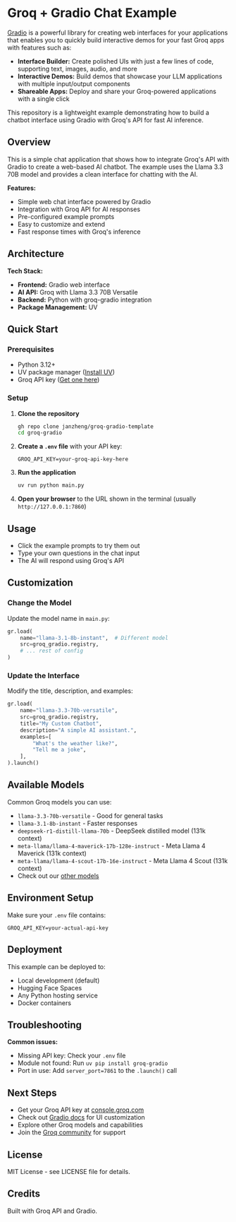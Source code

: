 # Groq + Gradio Chat Example

[Gradio](https://gradio.app) is a powerful library for creating web interfaces for your applications that enables you to quickly build interactive demos for your fast Groq apps with features such as:

- **Interface Builder:** Create polished UIs with just a few lines of code, supporting text, images, audio, and more
- **Interactive Demos:** Build demos that showcase your LLM applications with multiple input/output components
- **Shareable Apps:** Deploy and share your Groq-powered applications with a single click

This repository is a lightweight example demonstrating how to build a chatbot interface using Gradio with Groq's API for fast AI inference.

## Overview

This is a simple chat application that shows how to integrate Groq's API with Gradio to create a web-based AI chatbot. The example uses the Llama 3.3 70B model and provides a clean interface for chatting with the AI.

**Features:**
- Simple web chat interface powered by Gradio
- Integration with Groq API for AI responses
- Pre-configured example prompts
- Easy to customize and extend
- Fast response times with Groq's inference

## Architecture

**Tech Stack:**
- **Frontend:** Gradio web interface
- **AI API:** Groq with Llama 3.3 70B Versatile
- **Backend:** Python with groq-gradio integration
- **Package Management:** UV

## Quick Start

### Prerequisites
- Python 3.12+
- UV package manager ([Install UV](https://docs.astral.sh/uv/getting-started/installation/))
- Groq API key ([Get one here](https://console.groq.com/keys))

### Setup

1. **Clone the repository**
   ```bash
   gh repo clone janzheng/groq-gradio-template
   cd groq-gradio
   ```

2. **Create a `.env` file** with your API key:
   ```env
   GROQ_API_KEY=your-groq-api-key-here
   ```

3. **Run the application**
   ```bash
   uv run python main.py
   ```

4. **Open your browser** to the URL shown in the terminal (usually `http://127.0.0.1:7860`)

## Usage

- Click the example prompts to try them out
- Type your own questions in the chat input
- The AI will respond using Groq's API

## Customization

### Change the Model
Update the model name in `main.py`:
```python
gr.load(
    name="llama-3.1-8b-instant",  # Different model
    src=groq_gradio.registry,
    # ... rest of config
)
```

### Update the Interface
Modify the title, description, and examples:
```python
gr.load(
    name="llama-3.3-70b-versatile",
    src=groq_gradio.registry,
    title="My Custom Chatbot",
    description="A simple AI assistant.",
    examples=[
        "What's the weather like?",
        "Tell me a joke",
    ],
).launch()
```

## Available Models

Common Groq models you can use:
- `llama-3.3-70b-versatile` - Good for general tasks
- `llama-3.1-8b-instant` - Faster responses
- `deepseek-r1-distill-llama-70b` - DeepSeek distilled model (131k context)
- `meta-llama/llama-4-maverick-17b-128e-instruct` - Meta Llama 4 Maverick (131k context)
- `meta-llama/llama-4-scout-17b-16e-instruct` - Meta Llama 4 Scout (131k context)
- Check out our [other models](https://console.groq.com/docs/models) 

## Environment Setup

Make sure your `.env` file contains:
```env
GROQ_API_KEY=your-actual-api-key
```

## Deployment

This example can be deployed to:
- Local development (default)
- Hugging Face Spaces
- Any Python hosting service
- Docker containers

## Troubleshooting

**Common issues:**
- Missing API key: Check your `.env` file
- Module not found: Run `uv pip install groq-gradio`
- Port in use: Add `server_port=7861` to the `.launch()` call

## Next Steps

- Get your Groq API key at [console.groq.com](https://console.groq.com)
- Check out [Gradio docs](https://gradio.app/docs/) for UI customization
- Explore other Groq models and capabilities
- Join the [Groq community](https://community.groq.com) for support

## License

MIT License - see LICENSE file for details.

## Credits

Built with Groq API and Gradio.